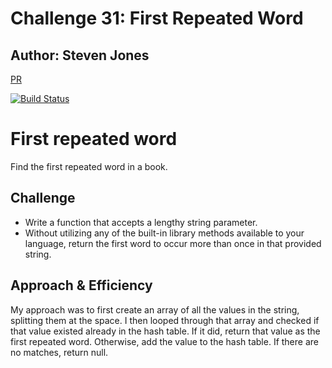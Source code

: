 # Challenge 31: First Repeated Word

## Author: Steven Jones

[PR](https://github.com/)

[![Build Status](https://travis-ci.org/)](https://travis-ci.org/)

# First repeated word
Find the first repeated word in a book.

## Challenge
* Write a function that accepts a lengthy string parameter.
* Without utilizing any of the built-in library methods available to your language, return the first word to occur more than once in that provided string.

## Approach & Efficiency
My approach was to first create an array of all the values in the string, splitting them at the space. I then looped through that array and checked if that value existed already in the hash table. If it did, return that value as the first repeated word. Otherwise, add the value to the hash table. If there are no matches, return null.